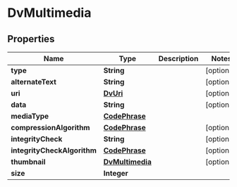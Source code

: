 

# DvMultimedia


## Properties

| Name | Type | Description | Notes |
|------------ | ------------- | ------------- | -------------|
|**type** | **String** |  |  [optional] |
|**alternateText** | **String** |  |  [optional] |
|**uri** | [**DvUri**](DvUri.md) |  |  [optional] |
|**data** | **String** |  |  [optional] |
|**mediaType** | [**CodePhrase**](CodePhrase.md) |  |  |
|**compressionAlgorithm** | [**CodePhrase**](CodePhrase.md) |  |  [optional] |
|**integrityCheck** | **String** |  |  [optional] |
|**integrityCheckAlgorithm** | [**CodePhrase**](CodePhrase.md) |  |  [optional] |
|**thumbnail** | [**DvMultimedia**](DvMultimedia.md) |  |  [optional] |
|**size** | **Integer** |  |  |



